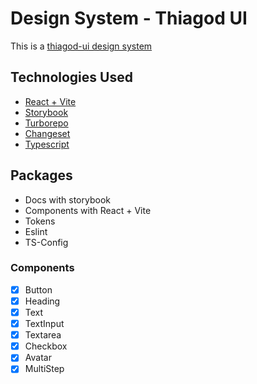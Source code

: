 # Design System - Thiagod UI

This is a <a href="https://thiagodff.github.io/thiagod-ui/" target="_blank">thiagod-ui design system</a>

## Technologies Used

- [React + Vite](https://vitejs.dev/)
- [Storybook](https://storybook.js.org/)
- [Turborepo](https://turbo.build/repo)
- [Changeset](https://github.com/changesets/changesets)
- [Typescript](https://www.typescriptlang.org/)

## Packages

- Docs with storybook
- Components with React + Vite
- Tokens
- Eslint
- TS-Config

### Components

- [x] Button
- [x] Heading
- [x] Text
- [x] TextInput
- [x] Textarea
- [x] Checkbox
- [x] Avatar
- [x] MultiStep
